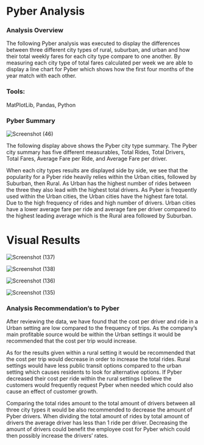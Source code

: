 # Pyber Analysis

### Analysis Overview
The following Pyber analysis was executed to display the differences between three different city types of rural, suburban, and urban and how their total weekly fares for each city type compare to one another. By measuring each city type of total fares calculated per week we are able to display a line chart for Pyber which shows how the first four months of the year match with each other.

### Tools:
MatPlotLib, Pandas, Python

### Pyber Summary
![Screenshot (46)](https://user-images.githubusercontent.com/81484054/119279764-c9b1f300-bbfb-11eb-8e1a-d3ff47d94dd6.png)

The following display above shows the Pyber city type summary. The Pyber city summary has five different measurables, Total Rides, Total Drivers, Total Fares, Average Fare per Ride, and Average Fare per driver. 

When each city types results are displayed side by side, we see that the popularity for a Pyber ride heavily relies within the Urban cities, followed by Suburban, then Rural. As Urban has the highest number of rides between the three they also lead with the highest total drivers. As Pyber is frequently used within the Urban cities, the Urban cities have the highest fare total. Due to the high frequency of rides and high number of drivers. Urban cities have a lower average fare per ride and average fare per driver compared to the highest leading average which is the Rural area followed by Suburban.

# Visual Results

![Screenshot (137)](https://user-images.githubusercontent.com/81484054/138927244-c3ed683f-21c0-4954-bfe8-21e94c7a9033.png)

![Screenshot (138)](https://user-images.githubusercontent.com/81484054/138927265-070f73ad-5ed3-414f-bca6-84f17f9c4ac9.png)

![Screenshot (136)](https://user-images.githubusercontent.com/81484054/138927277-54737f5b-f5aa-44d0-8c1c-4423a37841aa.png)

![Screenshot (135)](https://user-images.githubusercontent.com/81484054/138927292-1ad1ec2b-02a3-4179-899c-ed0970b18e1e.png)

### Analysis Recommendation’s to Pyber

After reviewing the data, we have found that the cost per driver and ride in a Urban setting are low compared to the frequency of trips. As the company’s main profitable source would be within the Urban settings it would be recommended that the cost per trip would increase.

As for the results given within a rural setting it would be recommended that the cost per trip would decrease in order to increase the total rides. Rural settings would have less public transit options compared to the urban setting which causes residents to look for alternative options. If Pyber decreased their cost per ride within the rural settings I believe the customers would frequently request Pyber when needed which could also cause an effect of customer growth.

Comparing the total rides amount to the total amount of drivers between all three city types it would be also recommended to decrease the amount of Pyber drivers. When dividing the total amount of rides by total amount of drivers the average driver has less than 1 ride per driver. Decreasing the amount of drivers could benefit the employee cost for Pyber which could then possibly increase the drivers’ rates.

